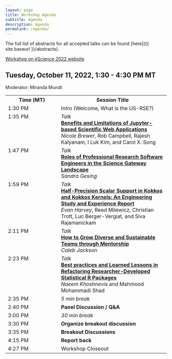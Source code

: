 ```yaml
---
layout: page
title: Workshop Agenda
subtitle: Agenda
description: Agenda
permalink: /agenda/
---
```


The full list of abstracts for all accepted talks can be found [here]({{ site.baseurl }}/abstracts).

[Workshop on eScience 2022 website](https://www.escience-conference.org/2022/workshops)

## Tuesday, October 11, 2022, 1:30 - 4:30 PM MT

Moderator: Miranda Mundt

<table>
<tr>
  <th style="min-width: 150px;">Time (MT)</th>
  <th>Session Title </th>
</tr>
<tr>
  <td>1:30 PM</td>
  <td>Intro (Welcome, What is the US-RSE?)</td>
</tr>
<tr>
  <td style="vertical-align: top;"> 1:35 PM</td>
  <td>
    <i>Talk</i><br>
    <b><a href="{{ site.baseurl }}/abstracts#benefits-and-limitations-of-jupyter-based-scientific-web-applications">Benefits and Limitations of Jupyter-based Scientific Web Applications</a></b> <br>
    <i>Nicole Brewer</i>, Rob Campbell, Rajesh Kalyanam, I Luk Kim, and Carol X. Song
  </td>
</tr>
<tr>
  <td style="vertical-align: top;">1:47 PM</td>
  <td>
    <i>Talk</i> <br>
    <b><a href="{{ site.baseurl }}/abstracts#roles-of-professional-research-software-engineers-in-the-science-gateway-landscape">Roles of Professional Research Software Engineers in the Science Gateway Landscape</a></b> <br>
    <i>Sandra Gesing</i>
  </td>
</tr>
<tr>
  <td style="vertical-align: top;">1:59 PM</td>
  <td>
    <i>Talk</i> <br>
    <b><a href="{{ site.baseurl }}/abstracts#half-precision-scalar-support-in-kokkos-and-kokkos-kernels-an-engineering-study-and-experience-report">Half-Precision Scalar Support in Kokkos and Kokkos Kernels: An Engineering Study and Experience Report</a></b> <br>
    <i>Evan Harvey</i>, Reed Milewicz, Christian Trott, Luc Berger-Vergiat, and Siva Rajamanickam
  </td>
</tr>
<tr>
  <td style="vertical-align: top;">2:11 PM</td>
  <td>
    <i>Talk</i> <br>
    <b><a href="{{ site.baseurl }}/abstracts#how-to-grow-diverse-and-sustainable-teams-through-mentorship">How to Grow Diverse and Sustainable Teams through Mentorship</a></b> <br>
    <i>Caleb Jackson</i>
  </td>
</tr>
<tr>
  <td style="vertical-align: top;">2:23 PM</td>
  <td>
    <i>Talk</i> <br>
    <b><a href="{{ site.baseurl }}/abstracts#best-practices-and-learned-lessons-in-refactoring-researcher-developed-statistical-r-packages">Best practices and Learned Lessons in Refactoring Researcher-Developed Statistical R Packages</a></b> <br>
    <i>Naeem Khoshnevis</i> and Mahmood Mohammadi Shad
  </td>
</tr>
<tr>
  <td>2:35 PM</td>
  <td><i>5 min break</i></td>
</tr>
<tr>
  <td style="vertical-align: top;">2:40 PM</td>
  <td><b>Panel Discussion / Q&A</b></td>
</tr>
<tr>
  <td>3:00 PM</td>
  <td><i>30 min break</i></td>
</tr>
<tr>
  <td>3:30 PM</td>
  <td><b>Organize breakout discussion</b></td>
</tr>
<tr>
  <td>3:35 PM</td>
  <td><b>Breakout Discussions</b></td>
</tr>
<tr>
  <td>4:15 PM</td>
  <td><b>Report back</b></td>
</tr>
<tr>
  <td>4:27 PM</td>
  <td>Workshop Closeout</td>
</tr>
</table>
